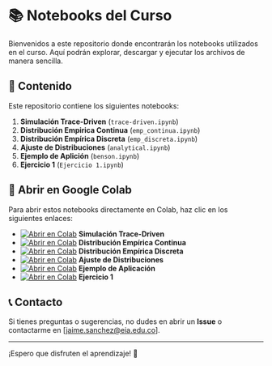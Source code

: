 # 📚 Notebooks del Curso

Bienvenidos a este repositorio donde encontrarán los notebooks utilizados en el curso. Aquí podrán explorar, descargar y ejecutar los archivos de manera sencilla.

## 📂 Contenido
Este repositorio contiene los siguientes notebooks:

1. **Simulación Trace-Driven** (`trace-driven.ipynb`)
2. **Distribución Empirica Continua** (`emp_continua.ipynb`)
3. **Distribución Empírica Discreta** (`emp_discreta.ipynb`)
4. **Ajuste de Distribuciones** (`analytical.ipynb`)
5. **Ejemplo de Aplición** (`benson.ipynb`)
6. **Ejercicio 1** (`Ejercicio 1.ipynb`)

## 🚀 Abrir en Google Colab
Para abrir estos notebooks directamente en Colab, haz clic en los siguientes enlaces:
- [![Abrir en Colab](https://colab.research.google.com/assets/colab-badge.svg)](https://colab.research.google.com/github/jasanchev/SimulationEIA/blob/main/trace-driven.ipynb) **Simulación Trace-Driven**
- [![Abrir en Colab](https://colab.research.google.com/assets/colab-badge.svg)](https://colab.research.google.com/github/jasanchev/SimulationEIA/blob/main/emp_continua.ipynb) **Distribución Empírica Continua**
- [![Abrir en Colab](https://colab.research.google.com/assets/colab-badge.svg)](https://colab.research.google.com/github/jasanchev/SimulationEIA/blob/main/emp_discreta.ipynb) **Distribución Empírica Discreta**
- [![Abrir en Colab](https://colab.research.google.com/assets/colab-badge.svg)](https://colab.research.google.com/github/jasanchev/SimulationEIA/blob/main/analytical.ipynb) **Ajuste de Distribuciones**
- [![Abrir en Colab](https://colab.research.google.com/assets/colab-badge.svg)](https://colab.research.google.com/github/jasanchev/SimulationEIA/blob/main/benson.ipynb) **Ejemplo de Aplicación**
- [![Abrir en Colab](https://colab.research.google.com/assets/colab-badge.svg)](https://colab.research.google.com/github/jasanchev/SimulationEIA/blob/main/Ejercicio_1.ipynb) **Ejercicio 1**


## 📞 Contacto
Si tienes preguntas o sugerencias, no dudes en abrir un **Issue** o contactarme en [jaime.sanchez@eia.edu.co].

---
¡Espero que disfruten el aprendizaje! 🚀


